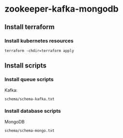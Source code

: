# zookeeper-kafka-mongodb

## Install terraform

### Install kubernetes resources
```
terraform -chdir=terraform apply
```

## Install scripts

### Install queue scripts
Kafka:
```
schema/schema-kafka.txt
```

### Install database scripts
MongoDB
```
schema/schema-mongo.txt
```
